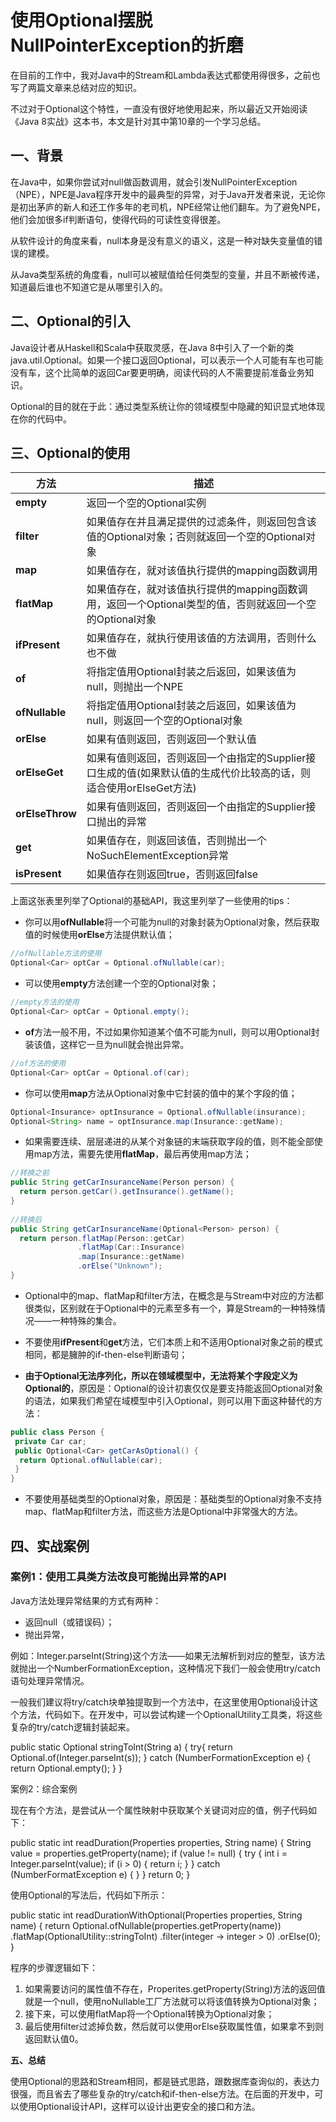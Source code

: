 

# 使用Optional摆脱NullPointerException的折磨  

在目前的工作中，我对Java中的Stream和Lambda表达式都使用得很多，之前也写了两篇文章来总结对应的知识。 

不过对于Optional这个特性，一直没有很好地使用起来，所以最近又开始阅读《Java 8实战》这本书，本文是针对其中第10章的一个学习总结。 

## **一、背景** 

在Java中，如果你尝试对null做函数调用，就会引发NullPointerException（NPE），NPE是Java程序开发中的最典型的异常，对于Java开发者来说，无论你是初出茅庐的新人和还工作多年的老司机，NPE经常让他们翻车。为了避免NPE，他们会加很多if判断语句，使得代码的可读性变得很差。 

从软件设计的角度来看，null本身是没有意义的语义，这是一种对缺失变量值的错误的建模。 

从Java类型系统的角度看，null可以被赋值给任何类型的变量，并且不断被传递，知道最后谁也不知道它是从哪里引入的。 

## **二、Optional的引入** 

Java设计者从Haskell和Scala中获取灵感，在Java 8中引入了一个新的类java.util.Optional<T>。如果一个接口返回Optional，可以表示一个人可能有车也可能没有车，这个比简单的返回Car要更明确，阅读代码的人不需要提前准备业务知识。 

Optional的目的就在于此：通过类型系统让你的领域模型中隐藏的知识显式地体现在你的代码中。 

## **三、Optional的使用** 

| **方法**        | **描述**                                                     |
| --------------- | ------------------------------------------------------------ |
| **empty**       | 返回一个空的Optional实例                                     |
| **filter**      | 如果值存在并且满足提供的过滤条件，则返回包含该值的Optional对象；否则就返回一个空的Optional对象 |
| **map**         | 如果值存在，就对该值执行提供的mapping函数调用                |
| **flatMap**     | 如果值存在，就对该值执行提供的mapping函数调用，返回一个Optional类型的值，否则就返回一个空的Optional对象 |
| **ifPresent**   | 如果值存在，就执行使用该值的方法调用，否则什么也不做         |
| **of**          | 将指定值用Optional封装之后返回，如果该值为null，则抛出一个NPE |
| **ofNullable**  | 将指定值用Optional封装之后返回，如果该值为null，则返回一个空的Optional对象 |
| **orElse**      | 如果有值则返回，否则返回一个默认值                           |
| **orElseGet**   | 如果有值则返回，否则返回一个由指定的Supplier接口生成的值(如果默认值的生成代价比较高的话，则适合使用orElseGet方法) |
| **orElseThrow** | 如果有值则返回，否则返回一个由指定的Supplier接口抛出的异常   |
| **get**         | 如果值存在，则返回该值，否则抛出一个NoSuchElementException异常 |
| **isPresent**   | 如果值存在则返回true，否则返回false                          |

上面这张表里列举了Optional的基础API，我这里列举了一些使用的tips： 

- 你可以用**ofNullable**将一个可能为null的对象封装为Optional对象，然后获取值的时候使用**orElse**方法提供默认值； 

```java
//ofNullable方法的使用  
Optional<Car> optCar = Optional.ofNullable(car); 
```

 

- 可以使用**empty**方法创建一个空的Optional对象； 

```java
//empty方法的使用  
Optional<Car> optCar = Optional.empty(); 
```

 

- **of**方法一般不用，不过如果你知道某个值不可能为null，则可以用Optional封装该值，这样它一旦为null就会抛出异常。 

```java
//of方法的使用  
Optional<Car> optCar = Optional.of(car); 
```

 

- 你可以使用**map**方法从Optional对象中它封装的值中的某个字段的值； 

```java
Optional<Insurance> optInsurance = Optional.ofNullable(insurance);  
Optional<String> name = optInsurance.map(Insurance::getName); 
```

- 如果需要连续、层层递进的从某个对象链的末端获取字段的值，则不能全部使用map方法，需要先使用**flatMap**，最后再使用map方法； 

```java
//转换之前 
public String getCarInsuranceName(Person person) { 
  return person.getCar().getInsurance().getName(); 
} 
 
//转换后 
public String getCarInsuranceName(Optional<Person> person) { 
  return person.flatMap(Person::getCar) 
               .flatMap(Car::Insurance) 
               .map(Insurance::getName) 
               .orElse("Unknown"); 
} 
```

 

- Optional中的map、flatMap和filter方法，在概念是与Stream中对应的方法都很类似，区别就在于Optional中的元素至多有一个，算是Stream的一种特殊情况——一种特殊的集合。 

 

- 不要使用**ifPresent**和**get**方法，它们本质上和不适用Optional对象之前的模式相同，都是臃肿的if-then-else判断语句； 

 

- **由于Optional无法序列化，所以在领域模型中，无法将某个字段定义为Optional的**，原因是：Optional的设计初衷仅仅是要支持能返回Optional对象的语法，如果我们希望在域模型中引入Optional，则可以用下面这种替代的方法： 

```java
public class Person { 
 private Car car; 
 public Optional<Car> getCarAsOptional() { 
  return Optional.ofNullable(car); 
 } 
} 
```

 

- 不要使用基础类型的Optional对象，原因是：基础类型的Optional对象不支持map、flatMap和filter方法，而这些方法是Optional中非常强大的方法。 

 

## **四、实战案例** 

 

### 案例1：使用工具类方法改良可能抛出异常的API

Java方法处理异常结果的方式有两种： 

- 返回null（或错误码）； 
- 抛出异常， 

例如：Integer.parseInt(String)这个方法——如果无法解析到对应的整型，该方法就抛出一个NumberFormationException，这种情况下我们一般会使用try/catch语句处理异常情况。 



一般我们建议将try/catch块单独提取到一个方法中，在这里使用Optional设计这个方法，代码如下。在开发中，可以尝试构建一个OptionalUtility工具类，将这些复杂的try/catch逻辑封装起来。 

public static Optional<Integer> stringToInt(String a) {   try{    return Optional.of(Integer.parseInt(s));   } catch (NumberFormationException e) {    return Optional.empty();   }  } 

 

案例2：综合案例 

现在有个方法，是尝试从一个属性映射中获取某个关键词对应的值，例子代码如下： 

 public static int readDuration(Properties properties, String name) {      String value = properties.getProperty(name);      if (value != null) {        try {          int i = Integer.parseInt(value);          if (i > 0) {            return i;          }        } catch (NumberFormatException e) {          }      }      return 0;    } 

使用Optional的写法后，代码如下所示： 

  public static int readDurationWithOptional(Properties properties, String name) {      return Optional.ofNullable(properties.getProperty(name))        .flatMap(OptionalUtility::stringToInt)        .filter(integer -> integer > 0)        .orElse(0);    } 

程序的步骤逻辑如下： 

1. 如果需要访问的属性值不存在，Properites.getProperty(String)方法的返回值就是一个null，使用noNullable工厂方法就可以将该值转换为Optional对象； 
2. 接下来，可以使用flatMap将一个Optional转换为Optional对象； 
3. 最后使用filter过滤掉负数，然后就可以使用orElse获取属性值，如果拿不到则返回默认值0。 

 

**五、总结** 

使用Optional的思路和Stream相同，都是链式思路，跟数据库查询似的，表达力很强，而且省去了哪些复杂的try/catch和if-then-else方法。在后面的开发中，可以使用Optional设计API，这样可以设计出更安全的接口和方法。 